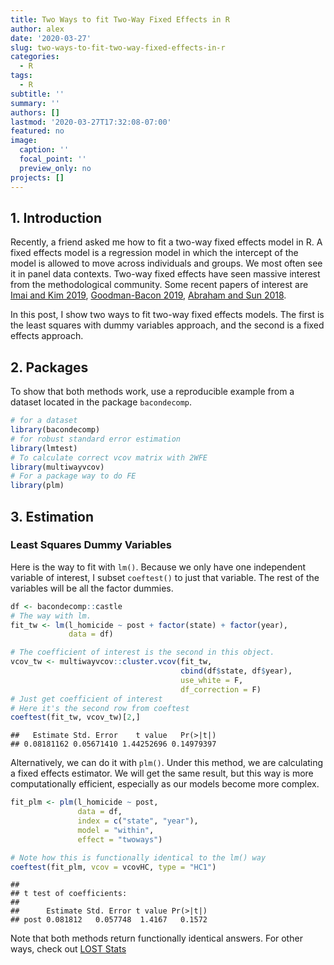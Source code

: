 ```yaml
---
title: Two Ways to fit Two-Way Fixed Effects in R
author: alex
date: '2020-03-27'
slug: two-ways-to-fit-two-way-fixed-effects-in-r
categories:
  - R
tags:
  - R
subtitle: ''
summary: ''
authors: []
lastmod: '2020-03-27T17:32:08-07:00'
featured: no
image:
  caption: ''
  focal_point: ''
  preview_only: no
projects: []
---
```

## 1. Introduction 

Recently, a friend asked me how to fit a two-way fixed effects model in R. A fixed effects model is a regression model in which the intercept of the model is allowed to move across individuals and groups. We most often see it in panel data contexts. Two-way fixed effects have seen massive interest from the methodological community. Some recent papers of interest are [Imai and Kim 2019](https://imai.fas.harvard.edu/research/FEmatch.html), [Goodman-Bacon 2019](https://cdn.vanderbilt.edu/vu-my/wp-content/uploads/sites/2318/2019/07/29170757/ddtiming_7_29_2019.pdf), [Abraham and Sun 2018](https://arxiv.org/abs/1804.05785). 

In this post, I show two ways to fit two-way fixed effects models. The first is the least squares with dummy variables approach, and the second is a fixed effects approach. 

## 2. Packages 

To show that both methods work, use a reproducible example from a dataset located in the package `bacondecomp`. 


```r
# for a dataset
library(bacondecomp) 
# for robust standard error estimation
library(lmtest) 
# To calculate correct vcov matrix with 2WFE
library(multiwayvcov) 
# For a package way to do FE
library(plm)
```

## 3. Estimation 

### Least Squares Dummy Variables 

Here is the way to fit with `lm()`. Because we only have one independent variable of interest, I subset `coeftest()` to just that variable. The rest of the variables will be all the factor dummies. 


```r
df <- bacondecomp::castle
# The way with lm. 
fit_tw <- lm(l_homicide ~ post + factor(state) + factor(year), 
             data = df)

# The coefficient of interest is the second in this object. 
vcov_tw <- multiwayvcov::cluster.vcov(fit_tw, 
                                      cbind(df$state, df$year),
                                      use_white = F, 
                                      df_correction = F)
# Just get coefficient of interest
# Here it's the second row from coeftest
coeftest(fit_tw, vcov_tw)[2,] 
```

```
##   Estimate Std. Error    t value   Pr(>|t|) 
## 0.08181162 0.05671410 1.44252696 0.14979397
```

Alternatively, we can do it with `plm()`. Under this method, we are calculating a fixed effects estimator. We will get the same result, but this way is more computationally efficient, especially as our models become more complex.  


```r
fit_plm <- plm(l_homicide ~ post, 
               data = df, 
               index = c("state", "year"), 
               model = "within", 
               effect = "twoways")

# Note how this is functionally identical to the lm() way 
coeftest(fit_plm, vcov = vcovHC, type = "HC1")
```

```
## 
## t test of coefficients:
## 
##      Estimate Std. Error t value Pr(>|t|)
## post 0.081812   0.057748  1.4167   0.1572
```

Note that both methods return functionally identical answers. For other ways, check out [LOST Stats](https://lost-stats.github.io/Model_Estimation/fixed_effects_in_linear_regression.html)
